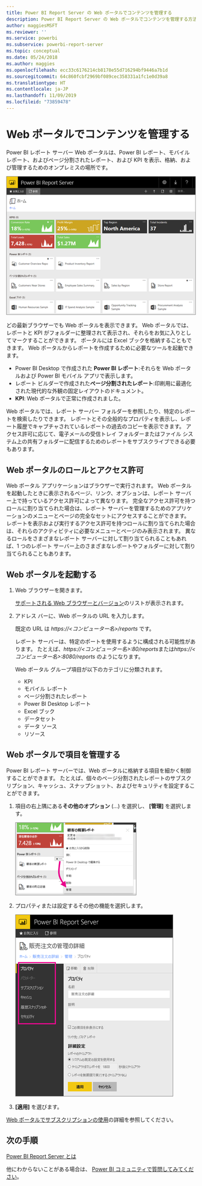 ```yaml
---
title: Power BI Report Server の Web ポータルでコンテンツを管理する
description: Power BI Report Server の Web ポータルでコンテンツを管理する方法について説明します。
author: maggiesMSFT
ms.reviewer: ''
ms.service: powerbi
ms.subservice: powerbi-report-server
ms.topic: conceptual
ms.date: 05/24/2018
ms.author: maggies
ms.openlocfilehash: ecc33c6176214cb8178e55d716294bf9446a7b1d
ms.sourcegitcommit: 64c860fcbf2969bf089cec358331a1fc1e0d39a8
ms.translationtype: HT
ms.contentlocale: ja-JP
ms.lasthandoff: 11/09/2019
ms.locfileid: "73859478"
---
```

# <a name="manage-content-in-the-web-portal"></a>Web ポータルでコンテンツを管理する 
Power BI レポート サーバー Web ポータルは、Power BI レポート、モバイル レポート、およびページ分割されたレポート、および KPI を表示、格納、および管理するためのオンプレミスの場所です。

![Report Server の Web ポータル](media/getting-around/report-server-web-portal.png)

どの最新ブラウザーでも Web ポータルを表示できます。 Web ポータルでは、レポートと KPI がフォルダーに整理されて表示され、それらをお気に入りとしてマークすることができます。 ポータルには Excel ブックを格納することもできます。 Web ポータルからレポートを作成するために必要なツールを起動できます。

* Power BI Desktop で作成された **Power BI レポート**:それらを Web ポータルおよび Power BI モバイル アプリで表示します。
* レポート ビルダーで作成された**ページ分割されたレポート**:印刷用に最適化された現代的な外観の固定レイアウトのドキュメント。
* **KPI**: Web ポータルで正常に作成されました。

Web ポータルでは、レポート サーバー フォルダーを参照したり、特定のレポートを検索したりできます。 レポートとその全般的なプロパティを表示し、レポート履歴でキャプチャされているレポートの過去のコピーを表示できます。 アクセス許可に応じて、電子メールの受信トレイ フォルダーまたはファイル システム上の共有フォルダーに配信するためのレポートをサブスクライブできる必要もあります。

## <a name="web-portal-roles-and-permissions"></a>Web ポータルのロールとアクセス許可
Web ポータル アプリケーションはブラウザーで実行されます。 Web ポータルを起動したときに表示されるページ、リンク、オプションは、レポート サーバー上で持っているアクセス許可によって異なります。 完全なアクセス許可を持つロールに割り当てられた場合は、レポート サーバーを管理するためのアプリケーションのメニューとページの完全なセットにアクセスすることができます。 レポートを表示および実行するアクセス許可を持つロールに割り当てられた場合は、それらのアクティビティに必要なメニューとページのみ表示されます。 異なるロールをさまざまなレポート サーバーに対して割り当てられることもあれば、1 つのレポート サーバー上のさまざまなレポートやフォルダーに対して割り当てられることもあります。

## <a name="start-the-web-portal"></a>Web ポータルを起動する
1. Web ブラウザーを開きます。
   
    [サポートされる Web ブラウザーとバージョン](browser-support.md)のリストが表示されます。
2. アドレス バーに、Web ポータルの URL を入力します。
   
    既定の URL は <em>https://<コンピューター名>/reports</em> です。
   
    レポート サーバーは、特定のポートを使用するように構成される可能性があります。 たとえば、<em>https://<コンピューター名>:80/reports</em>または<em>https://<コンピューター名>:8080/reports</em> のようになります。
   
    Web ポータル グループ項目が以下のカテゴリに分類されます。
   
   * KPI
   * モバイル レポート
   * ページ分割されたレポート
   * Power BI Desktop レポート
   * Excel ブック
   * データセット
   * データ ソース
   * リソース

## <a name="manage-items-in-the-web-portal"></a>Web ポータルで項目を管理する
Power BI レポート サーバーでは、Web ポータルに格納する項目を細かく制御することができます。 たとえば、個々のページ分割されたレポートのサブスクリプション、キャッシュ、スナップショット、およびセキュリティを設定することができます。

1. 項目の右上隅にある**その他のオプション** (...) を選択し、 **[管理]** を選択します。
   
    ![[管理] を選択](media/getting-around/report-server-web-portal-manage-ellipsis.png)
2. プロパティまたは設定するその他の機能を選択します。
   
    ![[プロパティ] を選択](media/getting-around/report-server-web-portal-manage-properties.png)
3. **[適用]** を選びます。

[Web ポータルでサブスクリプションの使用](https://docs.microsoft.com/sql/reporting-services/working-with-subscriptions-web-portal)の詳細を参照してください。

## <a name="next-steps"></a>次の手順
[Power BI Report Server とは](get-started.md)

他にわからないことがある場合は、 [Power BI コミュニティで質問してみてください](https://community.powerbi.com/)。

